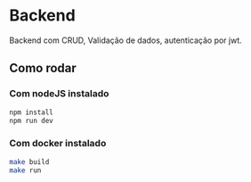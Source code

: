 # Backend 

Backend com CRUD, Validação de dados, autenticação por jwt.

## Como rodar
 
### Com nodeJS instalado

```bash
npm install
npm run dev
```
 
### Com docker instalado

```bash
make build
make run
```

